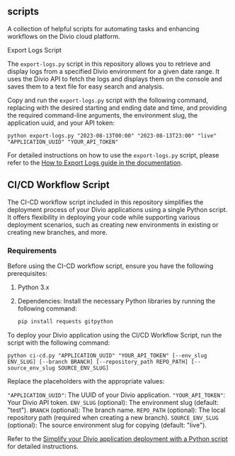 ## scripts

A collection of helpful scripts for automating tasks and enhancing workflows on the Divio cloud platform.

Export Logs Script

The `export-logs.py` script in this repository allows you to retrieve and display logs from a specified Divio environment for a given
 date range. It uses the Divio API to fetch the logs and displays them on the console and saves them to a text file for easy search 
and analysis.

Copy and run the `export-logs.py` script with the following command, replacing with the desired starting and ending date and time, and
 providing the required command-line arguments, the environment slug, the application uuid, and your API token:

`python export-logs.py "2023-08-13T00:00" "2023-08-13T23:00" "live" "APPLICATION_UUID" "YOUR_API_TOKEN"`

For detailed instructions on how to use the `export-logs.py` script, please refer to the [How to Export Logs guide in the documentation](https://docs.divio.com/en/latest/how-to/export-logs/). 


## CI/CD Workflow Script

The CI-CD workflow script included in this repository simplifies the deployment process of your Divio applications using a single Python script. It offers flexibility in deploying your code while supporting various deployment scenarios, such as creating new environments in existing or creating new branches, and more.

### Requirements

Before using the CI-CD workflow script, ensure you have the following prerequisites:

1. Python 3.x

2. Dependencies: Install the necessary Python libraries by running the following command:

   ```bash
   pip install requests gitpython

To deploy your Divio application using the CI/CD Workflow Script, run the script with the following command:

`python ci-cd.py "APPLICATION_UUID" "YOUR_API_TOKEN" [--env_slug ENV_SLUG] [--branch BRANCH] [--repository_path REPO_PATH] [--source_env_slug SOURCE_ENV_SLUG]`

Replace the placeholders with the appropriate values:

`"APPLICATION_UUID"`: The UUID of your Divio application.
`"YOUR_API_TOKEN"`: Your Divio API token.
`ENV_SLUG` (optional): The environment slug (default: "test").
`BRANCH` (optional): The branch name.
`REPO_PATH` (optional): The local repository path (required when creating a new branch).
`SOURCE_ENV_SLUG` (optional): The source environment slug for copying (default: "live").

Refer to the [Simplify your Divio application deployment with a Python script](https://docs.divio.com/en/latest/how-to/ci-cd/) for detailed instructions.
